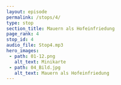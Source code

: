 ```yaml
---
layout: episode
permalink: /stops/4/
type: stop
section_title: Mauern als Hofeinfriedung
page_rank: 4
stop_id: 4
audio_file: Stop4.mp3
hero_images:
 - path: 01-12.png
   alt_text: Minikarte
 - path: 04_Bild.jpg
   alt_text: Mauern als Hofeinfriedung
---
```

